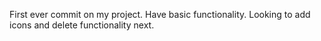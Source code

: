 First ever commit on my project. Have basic functionality. Looking to add icons and delete functionality next. 

